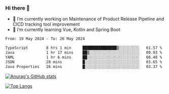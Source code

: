 ### Hi there 👋

- 🔭 I’m currently working on Maintenance of Product Release Pipeline and CICD tracking tool improvement
- 🌱 I’m currently learning Vue, Kotlin and Spring Boot

<!--START_SECTION:waka-->

```txt
From: 19 May 2024 - To: 26 May 2024

TypeScript        8 hrs 1 min     ███████████████▒░░░░░░░░░   61.57 %
Java              1 hr 17 mins    ██▒░░░░░░░░░░░░░░░░░░░░░░   09.93 %
YAML              1 hr 6 mins     ██░░░░░░░░░░░░░░░░░░░░░░░   08.48 %
JSON              28 mins         █░░░░░░░░░░░░░░░░░░░░░░░░   03.65 %
Java Properties   26 mins         █░░░░░░░░░░░░░░░░░░░░░░░░   03.37 %
```

<!--END_SECTION:waka-->

[![Anurag's GitHub stats](https://github-readme-stats.vercel.app/api?username=yunhao981&show_icons=true&theme=solarized-dark)](https://github.com/anuraghazra/github-readme-stats)

[![Top Langs](https://github-readme-stats.vercel.app/api/top-langs/?username=yunhao981&theme=solarized-dark&layout=compact)](https://github.com/anuraghazra/github-readme-stats)

<!--
**yunhao981/yunhao981** is a ✨ _special_ ✨ repository because its `README.md` (this file) appears on your GitHub profile.

Here are some ideas to get you started:

- 🔭 I’m currently working on Maintenance of Release Pipeline and CICD tracking tool improvement
- 🌱 I’m currently learning Vue, Kotlin and Spring Boot
- 👯 I’m looking to collaborate on ...
- 🤔 I’m looking for help with ...
- 💬 Ask me about ...
- 📫 How to reach me: ...
- 😄 Pronouns: ...
- ⚡ Fun fact: ...
-->


